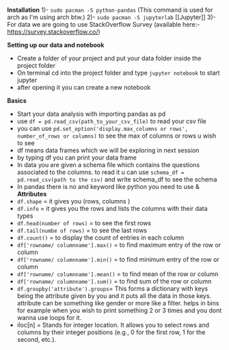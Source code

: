 
**Installation**
1)- `sudo pacman -S python-pandas` (This command is used for arch as I'm using arch btw.)
2)- `sudo pacman -S jupyterlab` [[Jupyter]]
3)- For data we are going to use StackOverflow Survey  (available here:- https://survey.stackoverflow.co/)

**Setting up our data and notebook**
- Create a folder of your project and put your data folder inside the project folder
- On terminal cd into the project folder and type `jupyter notebook` to start jupyter
- after opening it you can create a new notebook 

**Basics**
- Start your data analysis with importing pandas as pd
- use `df = pd.read_csv(path_to_your_csv_file)` to read your csv file 
- you can use `pd.set_option('display.max_columns or rows', number_of_rows or columns)` to see the max of columns or rows u wish to see
- df means data frames which we will be exploring in next session
- by typing df you can print your data frame
- In data you are given a schema file which contains the questions associated to the columns. to read it u can use `schema_df = pd.read_csv(path to the csv)` and write schema_df to see the schema 
- In pandas there is no and keyword like python you need to use & 
**Attributes**
- `df.shape` = it gives you (rows, columns )
- `df.info` = it gives you the rows and lists the columns with their data types
- `df.head(number of rows)` = to see the first rows
- `df.tail(numbe of rows)` = to see the last rows
- `df.count()` = to display the count of entries in each column 
- `df['rowname/ columnname'].max()` = to find maximum entry of the row or column
- `df['rowname/ columnname'].min()` = to find minimum entry of the row or column
- `df['rowname/ columnname'].mean()` = to find mean of the row or column
- `df['rowname/ columnname'].sum()` = to find sum of the row or column
- `df.groupby('attribute').groups`= This forms a dictionary with keys being the attribute given by you and it puts all the data in those keys. attribute can be something like gender or more like a filter. helps in bins for example when you wish to print something 2 or 3 times and you dont wanna use loops for it. 
- iloc[n] =  Stands for integer location. It allows you to select rows and columns by their integer positions (e.g., 0 for the first row, 1 for the second, etc.).
